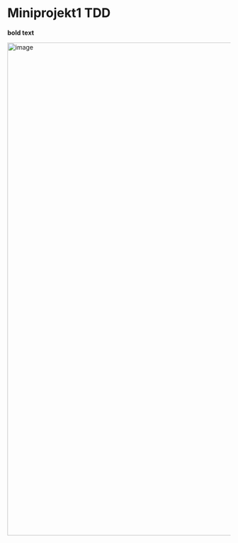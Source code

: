 <h1>Miniprojekt1 TDD</h1>

<p>

**bold text**  
</p>





















<img width="1114" alt="image" src="https://github.com/Elfving2/-JAVA22-TDD-Miniprojekt1-sebastian-elfving/assets/112498823/34229915-816d-49c7-8eb3-9e2b656eb7ce">
